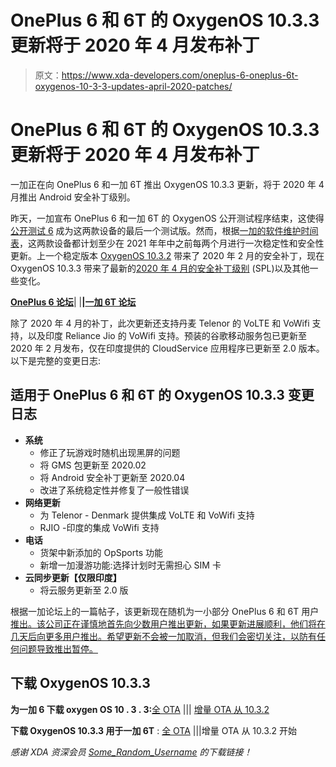 # OnePlus 6 和 6T 的 OxygenOS 10.3.3 更新将于 2020 年 4 月发布补丁

> 原文：<https://www.xda-developers.com/oneplus-6-oneplus-6t-oxygenos-10-3-3-updates-april-2020-patches/>

# OnePlus 6 和 6T 的 OxygenOS 10.3.3 更新将于 2020 年 4 月发布补丁

一加正在向 OnePlus 6 和一加 6T 推出 OxygenOS 10.3.3 更新，将于 2020 年 4 月推出 Android 安全补丁级别。

昨天，一加宣布 OnePlus 6 和一加 6T 的 OxygenOS 公开测试程序结束，这使得[公开测试 6](https://www.xda-developers.com/oneplus-6-oneplus-6-oxygenos-open-beta-6/) 成为这两款设备的最后一个测试版。然而，根据[一加的软件维护时间表](https://www.xda-developers.com/oneplus-software-maintenance-schedule/)，这两款设备都计划至少在 2021 年年中之前每两个月进行一次稳定性和安全性更新。上一个稳定版本 [OxygenOS 10.3.2](https://www.xda-developers.com/oneplus-oxygenos-1032-6-6t-february-2020-patches/) 带来了 2020 年 2 月的安全补丁，现在 OxygenOS 10.3.3 带来了最新的[2020 年 4 月的安全补丁级别](https://www.xda-developers.com/google-april-2020-android-security-bulletin-patches-pixel-4-3-3a-2-xl/) (SPL)以及其他一些变化。

**[OnePlus 6 论坛](https://forum.xda-developers.com/oneplus-6)**| |**|[一加 6T 论坛](https://forum.xda-developers.com/oneplus-6t)**

除了 2020 年 4 月的补丁，此次更新还支持丹麦 Telenor 的 VoLTE 和 VoWifi 支持，以及印度 Reliance Jio 的 VoWifi 支持。预装的谷歌移动服务包已更新至 2020 年 2 月发布，仅在印度提供的 CloudService 应用程序已更新至 2.0 版本。以下是完整的变更日志:

## 适用于 OnePlus 6 和 6T 的 OxygenOS 10.3.3 变更日志

*   **系统**
    *   修正了玩游戏时随机出现黑屏的问题
    *   将 GMS 包更新至 2020.02
    *   将 Android 安全补丁更新至 2020.04
    *   改进了系统稳定性并修复了一般性错误
*   **网络更新**
    *   为 Telenor - Denmark 提供集成 VoLTE 和 VoWifi 支持
    *   RJIO -印度的集成 VoWifi 支持
*   **电话**
    *   货架中新添加的 OpSports 功能
    *   新增一加漫游功能:选择计划时无需担心 SIM 卡
*   **云同步更新【仅限印度】**
    *   将云服务更新至 2.0 版

根据一加论坛上的一篇帖子，该更新现在随机为一小部分 OnePlus 6 和 6T 用户[推出。该公司正在谨慎地首先向少数用户推出更新，如果更新进展顺利，他们将在几天后向更多用户推出。希望更新不会被一加取消，但我们会密切关注，以防有任何问题导致推出暂停。](https://forums.oneplus.com/threads/oxygenos-10-3-3-for-the-oneplus-6-and-6t.1218405/)

## 下载 OxygenOS 10.3.3

**为一加 6 下载 oxygen OS 10 . 3 . 3:**[全 OTA](https://otafsg1.h2os.com/patch/amazone2/GLO/OnePlus6Oxygen/OnePlus6Oxygen_22.J.45_GLO_045_2004142201/OnePlus6Oxygen_22_OTA_045_all_2004142201_b8f5.zip) ||| [增量 OTA 从 10.3.2](https://otafsg1.h2os.com/patch/amazone2/GLO/OnePlus6Oxygen/OnePlus6Oxygen_22.J.45_GLO_045_2004142201/OnePlus6Oxygen_22_OTA_044-045_patch_2004142201_0249.zip)

**下载 OxygenOS 10.3.3 用于一加 6T** : [全 OTA](https://otafsg1.h2os.com/patch/amazone2/GLO/OnePlus6TOxygen/OnePlus6TOxygen_34.J.45_GLO_045_2004142152/OnePlus6TOxygen_34_OTA_045_all_2004142152_e822ca326.zip) |||增量 OTA 从 10.3.2 开始

*感谢 XDA 资深会员 [Some_Random_Username](https://forum.xda-developers.com/member.php?u=8234677) 的下载链接！*